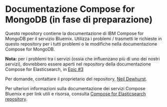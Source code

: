 # Documentazione Compose for MongoDB (in fase di preparazione) 

Questo repository contiene la documentazione di IBM Compose for MongoDB per il servizio Bluemix. Utilizza i problemi / trasmetti le richieste in questo repository per i tutti problemi o le modifiche nella documentazione Compose for MongoDB.

**Nota:** per i problemi tra i servizi (ossia che influenzano più di uno dei nostri servizi), dovrebbero essere aperti nel repository della documentazione Compose for Elasticsearch, in [Epic #3](https://github.ibm.com/Bluemix-Docs/ComposeForElasticsearch/issues/3)

Per domande, contattare il proprietario del repository, [Neil Dewhurst](https://github.ibm.com/NDewhurs).

Per ulteriori informazioni sulla documentazione dei servizi Compose Bluemix e per link utili e risorsa, consulta [Compose for Elasticsearch repository](https://github.ibm.com/Bluemix-Docs/ComposeForElasticsearch).
